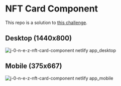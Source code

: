 # NFT Card Component

This repo is a solution to [this challenge](https://www.frontendmentor.io/challenges/nft-preview-card-component-SbdUL_w0U).

## Desktop (1440x800)

![j-0-n-e-z-nft-card-component netlify app_desktop](https://github.com/j-0-n-e-z/nft-card-component/assets/46866168/47611113-067e-4ab8-8506-82c2cb178faf)

## Mobile (375x667)

![j-0-n-e-z-nft-card-component netlify app_mobile](https://github.com/j-0-n-e-z/nft-card-component/assets/46866168/3b3a35ea-7e56-4cbe-bbaa-50fa2d9c1783)
